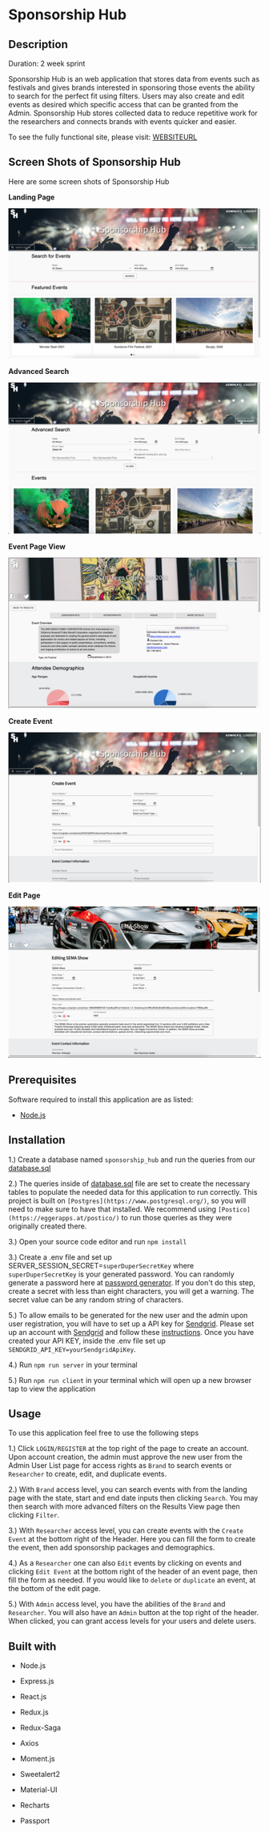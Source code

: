 # Sponsorship Hub

## Description

Duration: 2 week sprint

Sponsorship Hub is an web application that stores data from events such as festivals and gives brands interested in sponsoring those events the ability to search for the perfect fit using filters. Users may also create and edit events as desired which specific access that can be granted from the Admin. Sponsorship Hub stores collected data to reduce repetitive work for the researchers and connects brands with events quicker and easier.

To see the fully functional site, please visit: [WEBSITEURL](WEBSITEURL)

## Screen Shots of Sponsorship Hub

Here are some screen shots of Sponsorship Hub

**Landing Page**

![Landing Page](./public/images/LandingPage.png)

**Advanced Search**

![Advanced Search](./public/images/AdvSearch.png)

**Event Page View**

![Event Page](./public/images/EventView.png)

**Create Event**

![Create Event](./public/images/CreateEvent.png)

**Edit Page**

![Edit Page](./public/images/EditPage.png)

## Prerequisites

Software required to install this application are as listed:

* [Node.js](https://nodejs.org/en/)

## Installation

1.) Create a database named ```sponsorship_hub``` and run the queries from our [database.sql](https://github.com/SponsorshipHub/sponsorship-hub/blob/master/database.sql)

2.) The queries inside of [database.sql](https://github.com/SponsorshipHub/sponsorship-hub/blob/master/database.sql) file are set to create the necessary tables to populate the needed data for this application to run correctly. This project is built on ```[Postgres](https://www.postgresql.org/)```, so you will need to make sure to have that installed. We recommend using ```[Postico](https://eggerapps.at/postico/)``` to run those queries as they were originally created there.

3.) Open your source code editor and run ```npm install```

3.) Create a .env file and set up SERVER_SESSION_SECRET=```superDuperSecretKey``` where ```superDuperSecretKey``` is your generated password. You can randomly generate a password here at [password generator](https://passwordsgenerator.net/).  If you don't do this step, create a secret with less than eight characters, you will get a warning. The secret value can be any random string of characters.

5.) To allow emails to be generated for the new user and the admin upon user registration, you will have to set up a API key for [Sendgrid](https://sendgrid.com/). Please set up an account with [Sendgrid](https://sendgrid.com/) and follow these [instructions](https://sendgrid.com/docs/ui/account-and-settings/api-keys/). Once you have created your API KEY, inside the .env file set up ```SENDGRID_API_KEY=yourSendgridApiKey```.

4.) Run ```npm run server``` in your terminal

5.) Run ```npm run client``` in your terminal which will open up a new browser tap to view the application

## Usage

To use this application feel free to use the following steps

1.) Click ```LOGIN/REGISTER``` at the top right of the page to create an account. Upon account creation, the admin must approve the new user from the Admin User List page for access rights as ```Brand``` to search events or ```Researcher``` to create, edit, and duplicate events.

2.) With ```Brand``` access level, you can search events with from the landing page with the state, start and end date inputs then clicking ```Search```. You may then search with more advanced filters on the Results View page then clicking ```Filter```.

3.) With ```Researcher``` access level, you can create events with the ```Create Event``` at the bottom right of the Header. Here you can fill the form to create the event, then add sponsorship packages and demographics.

4.) As a ```Researcher``` one can also ```Edit``` events by clicking on events and clicking ```Edit Event``` at the bottom right of the header of an event page, then fill the form as needed. If you would like to ```delete``` or ```duplicate``` an event, at the bottom of the edit page.

5.) With ```Admin``` access level, you have the abilities of the ```Brand``` and ```Researcher```. You will also have an ```Admin``` button at the top right of the header. When clicked, you can grant access levels for your users and delete users.


## Built with

* Node.js

* Express.js

* React.js

* Redux.js

* Redux-Saga

* Axios

* Moment.js

* Sweetalert2

* Material-UI

* Recharts

* Passport
